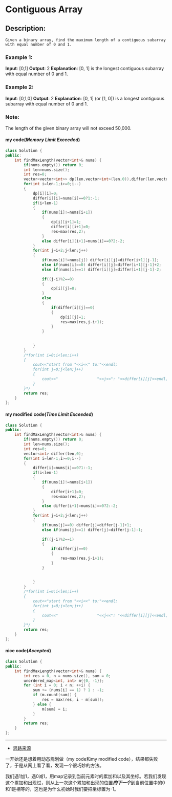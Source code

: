 # Contiguous Array
## Description:
```
Given a binary array, find the maximum length of a contiguous subarray with equal number of 0 and 1.
```
### Example 1:

**Input**: [0,1]
**Output**: 2
**Explanation**: [0, 1] is the longest contiguous subarray with equal number of 0 and 1.

### Example 2:

**Input**: [0,1,0]
**Output**: 2
**Explanation**: [0, 1] (or [1, 0]) is a longest contiguous subarray with equal number of 0 and 1.

### Note: 
The length of the given binary array will not exceed 50,000.

#### my code(*Memory Limit Exceeded*)
```cpp
class Solution {
public:
    int findMaxLength(vector<int>& nums) {
        if(nums.empty()) return 0;
        int len=nums.size();
        int res=0;
        vector<vector<int>> dp(len,vector<int>(len,0)),differ(len,vector<int>(len,0));
        for(int i=len-1;i>=0;i--)
        {
            dp[i][i]=0;
            differ[i][i]=nums[i]==0?1:-1;
            if(i<len-1)
            {
                if(nums[i]!=nums[i+1])
                {
                    dp[i][i+1]=1;
                    differ[i][i+1]=0;
                    res=max(res,2);
                }
                else differ[i][i+1]=nums[i]==0?2:-2;
            }
            for(int j=i+2;j<len;j++)
            {
                if(nums[i]!=nums[j]) differ[i][j]=differ[i+1][j-1];
                else if(nums[i]==0) differ[i][j]=differ[i+1][j-1]+2;
                else if(nums[i]==1) differ[i][j]=differ[i+1][j-1]-2;
                
                if((j-i)%2==0)
                {
                    dp[i][j]=0;
                } 
                else 
                {
                    if(differ[i][j]==0)
                    {
                        dp[i][j]=1;
                        res=max(res,j-i+1);
                    }
                }
                
                
            }
        }
        /*for(int i=0;i<len;i++)
        {
            cout<<"start from "<<i<<" to:"<<endl;
            for(int j=0;j<len;j++)
            {
                cout<<"                 "<<j<<": "<<differ[i][j]<<endl;
            }
        }*/
        return res;
    }
};
```

#### my modified code(*Time Limit Exceeded*)
```cpp
class Solution {
public:
    int findMaxLength(vector<int>& nums) {
        if(nums.empty()) return 0;
        int len=nums.size();
        int res=0;
        vector<int> differ(len,0);
        for(int i=len-1;i>=0;i--)
        {
            differ[i]=nums[i]==0?1:-1;
            if(i<len-1)
            {
                if(nums[i]!=nums[i+1])
                {
                    differ[i+1]=0;
                    res=max(res,2);
                }
                else differ[i+1]=nums[i]==0?2:-2;
            }
            for(int j=i+2;j<len;j++)
            {
                if(nums[j]==0) differ[j]=differ[j-1]+1;
                else if(nums[j]==1) differ[j]=differ[j-1]-1;
                 
                if((j-i)%2==1) 
                {
                    if(differ[j]==0)
                    {
                        res=max(res,j-i+1);
                    }
                }
                
                
            }
        }
        /*for(int i=0;i<len;i++)
        {
            cout<<"start from "<<i<<" to:"<<endl;
            for(int j=0;j<len;j++)
            {
                cout<<"                 "<<j<<": "<<differ[i][j]<<endl;
            }
        }*/
        return res;
    }
};
```

#### nice code(*Accepted*)
```cpp
class Solution {
public:
    int findMaxLength(vector<int>& nums) {
        int res = 0, n = nums.size(), sum = 0;
        unordered_map<int, int> m{{0, -1}};
        for (int i = 0; i < n; ++i) {
            sum += (nums[i] == 1) ? 1 : -1;
            if (m.count(sum)) {
                res = max(res, i - m[sum]);
            } else {
                m[sum] = i;
            }
        }
        return res;
    }
};
```
****************************************
- [思路来源](https://www.cnblogs.com/grandyang/p/6529857.html)

一开始还是想着用动态规划做（my code和my modified code），结果都失败了，于是从网上看了看，发现一个很巧妙的方法。

我们遇1加1，遇0减1，用map记录到当前元素时的累加和以及其坐标。若我们发现这个累加和出现过，则从上一次这个累加和出现的位置***的下一个***到当前位置中的0和1是相等的，这也是为什么初始时我们要把坐标置为-1。